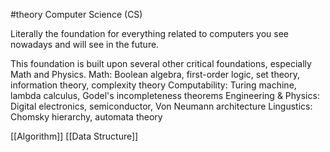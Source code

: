 #theory 
Computer Science (CS)

Literally the foundation for everything related to computers you see nowadays and will see in the future.

This foundation is built upon several other critical foundations, especially Math and Physics.
	Math: Boolean algebra, first-order logic, set theory, information theory, complexity theory
	Computability: Turing machine, lambda calculus, Godel's incompleteness theorems
	Engineering & Physics: Digital electronics, semiconductor, Von Neumann architecture
	Lingustics: Chomsky hierarchy, automata theory
	
[[Algorithm]]
[[Data Structure]]

